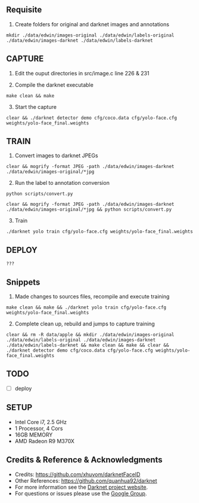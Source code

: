 ## Requisite
1. Create folders for original and darknet images and annotations
```
mkdir ./data/edwin/images-original ./data/edwin/labels-original ./data/edwin/images-darknet ./data/edwin/labels-darknet
```


## CAPTURE 
1. Edit the ouput directories in src/image.c line 226 & 231

2. Compile the darknet executable
```
make clean && make
```

3. Start the capture
```
clear && ./darknet detector demo cfg/coco.data cfg/yolo-face.cfg weights/yolo-face_final.weights
``` 


## TRAIN
1. Convert images to darknet JPEGs
```
clear && mogrify -format JPEG -path ./data/edwin/images-darknet ./data/edwin/images-original/*jpg
```

2. Run the label to annotation conversion
```
python scripts/convert.py
```

```
clear && mogrify -format JPEG -path ./data/edwin/images-darknet ./data/edwin/images-original/*jpg && python scripts/convert.py
```

3. Train
```
./darknet yolo train cfg/yolo-face.cfg weights/yolo-face_final.weights 
```

## DEPLOY
```
???
```

## Snippets
1. Made changes to sources files, recompile and execute training
```
make clean && make && ./darknet yolo train cfg/yolo-face.cfg weights/yolo-face_final.weights 
```
2. Complete clean up, rebuild and jumps to capture training
```
clear && rm -R data/apple && mkdir ./data/edwin/images-original ./data/edwin/labels-original ./data/edwin/images-darknet ./data/edwin/labels-darknet && make clean && make && clear && ./darknet detector demo cfg/coco.data cfg/yolo-face.cfg weights/yolo-face_final.weights
```

## TODO
- [ ] deploy

## SETUP
* Intel Core i7, 2.5 GHz
* 1 Processor, 4 Cors
* 16GB MEMORY
* AMD Radeon R9 M370X

## Credits & Reference & Acknowledgments 
* Credits: https://github.com/xhuvom/darknetFaceID
* Other References: https://github.com/quanhua92/darknet
* For more information see the [Darknet project website](http://pjreddie.com/darknet).
* For questions or issues please use the [Google Group](https://groups.google.com/forum/#!forum/darknet).